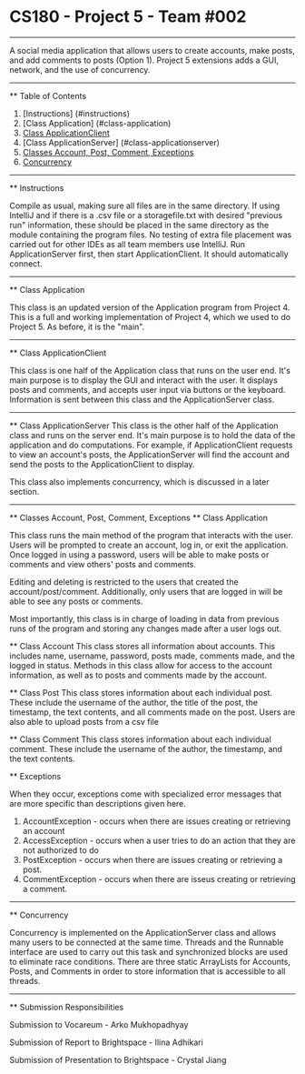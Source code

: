 # CS180 - Project 5 - Team #002
***
A social media application that allows users to create accounts,
make posts, and add comments to posts (Option 1). Project 5 extensions
adds a GUI, network, and the use of concurrency.
***
** Table of Contents
1. [Instructions] (#instructions)
2. [Class Application] (#class-application)
3. [Class ApplicationClient](#class-applicationclient)
4. [Class ApplicationServer] (#class-applicationserver)
5. [Classes Account, Post, Comment, Exceptions](#classes-account-post-comment-exceptions)
6. [Concurrency](#concurrency)
***
** Instructions

Compile as usual, making sure all files are in the same directory.
  If using IntelliJ and if there is a .csv file or a storagefile.txt with desired "previous run" information, 
  these should be placed in the same directory as the module containing the program files.
  No testing of extra file placement was carried out for other IDEs as all team members use IntelliJ.
Run ApplicationServer first, then start ApplicationClient. It should automatically connect. 
***
** Class Application

This class is an updated version of the Application program from Project 4. This is a full and working 
implementation of Project 4, which we used to do Project 5. As before, it is the "main". 
***
** Class ApplicationClient

This class is one half of the Application class that runs on the user end. It's main purpose is to 
display the GUI and interact with the user. It displays posts and comments, and accepts user input 
via buttons or the keyboard. Information is sent between this class and the ApplicationServer class.
***
** Class ApplicationServer
This class is the other half of the Application class and runs on the server end. It's main purpose
is to hold the data of the application and do computations. For example, if ApplicationClient requests
to view an account's posts, the ApplicationServer will find the account and send the posts to the 
ApplicationClient to display. 

This class also implements concurrency, which is discussed in a later section.
***
** Classes Account, Post, Comment, Exceptions
** Class Application

This class runs the main method of the program that interacts with the user. 
Users will be prompted to create an account, log in, or exit the application.
Once logged in using a password, users will be able to make posts or comments and view others'
posts and comments.

Editing and deleting is restricted to the users that created the account/post/comment. 
Additionally, only users that are logged in will be able to see any posts or comments.

Most importantly, this class is in charge of loading in data from previous runs of the program
and storing any changes made after a user logs out. 

** Class Account
This class stores all information about accounts. This includes name, username, password,
posts made, comments made, and the logged in status. Methods in this class allow for access
to the account information, as well as to posts and comments made by the account.

** Class Post
This class stores information about each individual post. These include the username of the author, 
the title of the post, the timestamp, the text contents, and all comments made on the post. Users are
also able to upload posts from a csv file

** Class Comment
This class stores information about each individual comment. These include the username of the author,
the timestamp, and the text contents.

** Exceptions

When they occur, exceptions come with specialized error messages that are more specific than
descriptions given here.
1. AccountException - occurs when there are issues creating or retrieving an account
2. AccessException - occurs when a user tries to do an action that they are not authorized to do
3. PostException - occurs when there are issues creating or retrieving a post.
4. CommentException - occurs when there are isseus creating or retrieving a comment. 
***
** Concurrency

Concurrency is implemented on the ApplicationServer class and allows many users to be connected
at the same time. Threads and the Runnable interface are used to carry out this task and synchronized 
blocks are used to eliminate race conditions. There are three static ArrayLists for Accounts, Posts, and Comments
in order to store information that is accessible to all threads. 
***
** Submission Responsibilities

Submission to Vocareum - Arko Mukhopadhyay

Submission of Report to Brightspace - Ilina Adhikari

Submission of Presentation to Brightspace - Crystal Jiang

